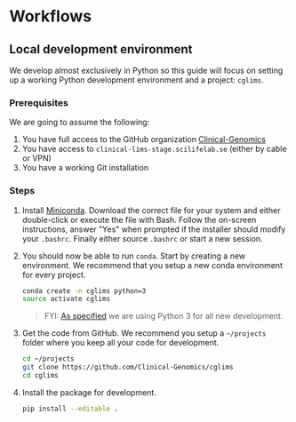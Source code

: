 # Workflows

## Local development environment

We develop almost exclusively in Python so this guide will focus on setting up a working Python development environment and a project: `cglims`.

### Prerequisites

We are going to assume the following:

1. You have full access to the GitHub organization [Clinical-Genomics][gh-org]
2. You have access to `clinical-lims-stage.scilifelab.se` (either by cable or VPN)
3. You have a working Git installation

### Steps

1. Install [Miniconda][miniconda]. Download the correct file for your system and either double-click or execute the file with Bash. Follow the on-screen instructions, answer "Yes" when prompted if the installer should modify your `.bashrc`. Finally either source `.bashrc` or start a new session.

2. You should now be able to run `conda`. Start by creating a new environment. We recommend that you setup a new conda environment for every project.

    ```bash
    conda create -n cglims python=3
    source activate cglims
    ```

    > FYI: [As specified](../python/README.md) we are using Python 3 for all new development.

3. Get the code from GitHub. We recommend you setup a `~/projects` folder where you keep all your code for development.

    ```bash
    cd ~/projects
    git clone https://github.com/Clinical-Genomics/cglims
    cd cglims
    ```

4. Install the package for development.

    ```bash
    pip install --editable .
    ```

[gh-org]: https://github.com/Clinical-Genomics/
[miniconda]: https://conda.io/miniconda.html
